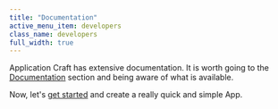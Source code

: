 ```yaml
---
title: "Documentation"
active_menu_item: developers
class_name: developers
full_width: true
---
```


Application Craft has extensive documentation. It is worth going to the [Documentation](/developers/documentation) section and being aware of what is available.

Now, let's [get started](/developers/tutorials/myfirstapp/accessing) and create a really quick and simple App.

